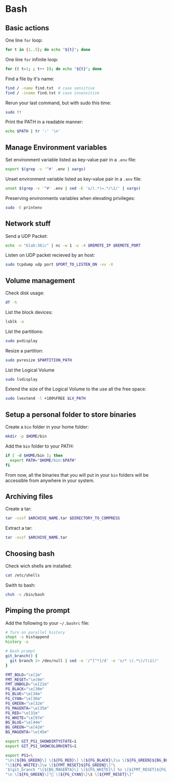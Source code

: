 # Bash

## Basic actions

One line `for` loop:

```bash
for t in {1..5}; do echo "${t}"; done
```

One line `for` infinite loop:

```bash
for (( t=1; ; t++ )); do echo "${t}"; done
```

Find a file by it's name:

```bash
find / -name find.txt  # case sensitive
find / -iname find.txt # case insensitive
```

Rerun your last command, but with sudo this time:

```bash
sudo !!
```

Print the PATH in a readable manner:

```bash
echo $PATH | tr ':' '\n'
```

## Manage Environment variables

Set environment variable listed as key-value pair in a `.env` file:

```bash
export $(grep -v '^#' .env | xargs)
```

Unset environment variable listed as key-value pair in a `.env` file:

```bash
unset $(grep -v '^#' .env | sed -E 's/(.*)=.*/\1/' | xargs)
```

Preserving environments variables when elevating privileges:

```bash
sudo -E printenv
```

## Network stuff

Send a UDP Packet:

```bash
echo -n "blah:36|c" | nc -w 1 -u -4 $REMOTE_IP $REMOTE_PORT
```

Listen on UDP packet recieved by an host:

```bash
sudo tcpdump udp port $PORT_TO_LISTEN_ON -vv -X
```

## Volume management

Check disk usage:

```bash
df -h
```

List the block devices:

```bash
lsblk -a
```

List the partitions:

```bash
sudo pvdisplay 
```

Resize a partition:

```bash
sudo pvresize $PARTITION_PATH
```

List the Logical Volume

```bash
sudo lvdisplay
```

Extend the size of the Logical Volume to the use all the free space:

```bash
sudo lvextend -l +100%FREE $LV_PATH
```

## Setup a personal folder to store binaries

Create a `bin` folder in your home folder:

```bash
mkdir -p $HOME/bin
```

Add the `bin` folder to your PATH:

```bash
if [ -d $HOME/bin ]; then
  export PATH="$HOME/bin:$PATH"
fi
```

From now, all the binaries that you will put in your `bin` folders will be accessible from anywhere in your system.

## Archiving files 

Create a tar:

```bash
tar -cvzf $ARCHIVE_NAME.tar $DIRECTORY_TO_COMPRESS
```

Extract a tar:

```bash
tar -xvzf $ARCHIVE_NAME.tar
```

## Choosing bash

Check wich shells are installed:

```bash
cat /etc/shells
```

Swith to bash:

```bash
chsh -s /bin/bash
```

## Pimping the prompt

Add the following to your `~/.bashrc` file:

```bash
# Turn on parallel history
shopt -s histappend
history -a

# Bash prompt
git_branch() {
  git branch 2> /dev/null | sed -e '/^[^*]/d' -e 's/* \(.*\)/(\1)/'
}

FMT_BOLD="\e[1m"
FMT_RESET="\e[0m"
FMT_UNBOLD="\e[21m"
FG_BLACK="\e[30m"
FG_BLUE="\e[34m"
FG_CYAN="\e[36m"
FG_GREEN="\e[32m"
FG_MAGENTA="\e[35m"
FG_RED="\e[31m"
FG_WHITE="\e[97m"
BG_BLUE="\e[44m"
BG_GREEN="\e[42m"
BG_MAGENTA="\e[45m"

export GIT_PS1_SHOWDIRTYSTATE=1
export GIT_PS1_SHOWCOLORHINTS=1

export PS1=\
"\n\[${BG_GREEN}\] \[${FG_RED}\] \[${FG_BLACK}\]\u \[${FG_GREEN}${BG_BLUE}\] "\
"\[${FG_WHITE}\]\w \[${FMT_RESET}${FG_GREEN}\]"\
'$(git_branch "\[${BG_MAGENTA}\] \[${FG_WHITE}\] %s \[${FMT_RESET}${FG_MAGENTA}\]")'\
"\n \[${FG_GREEN}\]╰ \[${FG_CYAN}\]\$ \[${FMT_RESET}\]"
```
